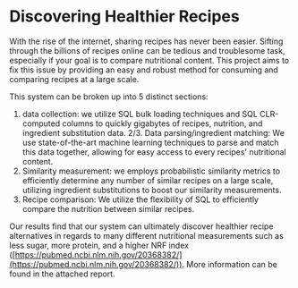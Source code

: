 # Discovering Healthier Recipes

With the rise of the internet, sharing recipes has never been easier. Sifting through the  billions of recipes online can be tedious and troublesome task, especially if your goal is to compare nutritional content. This project aims to fix this issue by providing an easy and robust method for consuming and comparing recipes at a large scale. 

This system can be broken up into 5 distinct sections: 

1. data collection: we utilize SQL bulk loading techniques and SQL CLR-computed columns to quickly gigabytes of recipes, nutrition, and ingredient substitution data.
2/3. Data parsing/ingredient matching: We use state-of-the-art machine learning techniques to parse and match this data together, allowing for easy access to every recipes' nutritional content.
4. Similarity measurement: we employs probabilistic similarity metrics to efficiently determine any number of similar recipes on a large scale, utilizing ingredient substitutions to boost our similarity measurements.
5. Recipe comparison: We utilize the flexibility of SQL to efficiently compare the nutrition between similar recipes.

Our results find that our system can ultimately discover healthier recipe alternatives in regards to many different nutritional measurements such as less sugar, more protein, and a higher NRF index ([https://pubmed.ncbi.nlm.nih.gov/20368382/](https://pubmed.ncbi.nlm.nih.gov/20368382/)). More information can be found in the attached report.
